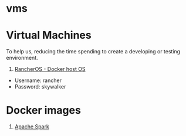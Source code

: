 # vms

# Virtual Machines
 To help us, reducing the time spending to create a developing or testing environment.

  1. [RancherOS - Docker host OS](https://github.com/fabiojwalter/vms/blob/master/DeathStar.ova)
  * Username: rancher
  * Password: skywalker

# Docker images

  1. [Apache Spark](https://hub.docker.com/r/fabiojwalter/spark/)

